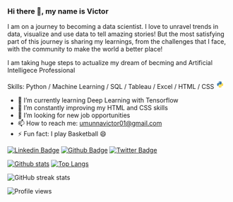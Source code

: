 ### Hi there 👋, my name is Victor

I am on a journey to becoming a data scientist. I love to unravel trends in data, visualize and use data to tell amazing stories! But the most satisfying part of this journey is sharing my learnings, from the challenges that I face, with the community to make the world a better place!

I am taking huge steps to actualize my dream of becming and Artificial Intelligece Professional

Skills: Python / Machine Learning / SQL / Tableau / Excel / HTML / CSS
<code><img height="20" src="https://raw.githubusercontent.com/github/explore/80688e429a7d4ef2fca1e82350fe8e3517d3494d/topics/python/python.png"></code>

- 🌱 I’m currently learning Deep Learning with Tensorflow
- 🔭 I’m constantly improving my HTML and CSS skills
- 🤔 I’m looking for new job opportunities 
- 📫 How to reach me: umunnavictor01@gmail.com
- ⚡ Fun fact: I play Basketball 😄 

[![Linkedin Badge](https://img.shields.io/badge/-VictorUmunna-0072b1?style=flat&logo=Linkedin&logoColor=white&link=https://linkedin.com/in/umunna-victor-obinna/)](linkedin.com/in/umunna-victor-obinna/) [![Github Badge](https://img.shields.io/badge/-VictorUmunnna-grey?style=flat&logo=github&logoColor=white&link=https://github.com/VictorUmunna/)](https://github.com/VictorUmunna/) [![Twitter Badge](https://img.shields.io/badge/-Mazi_Obinna-00acee?style=flat&logo=twitter&logoColor=white&link=https://www.twitter.com/Mazi_Obinna/)](https://www.twitter.com/Mazi_Obinna/) 

[![Github stats](https://github-readme-stats.vercel.app/api?username=VictorUmunna&show_icons=true&include_all_commits=true)](https://github.com/VictorUmunna/github-readme-stats)
[![Top Langs](https://github-readme-stats.vercel.app/api/top-langs/?username=VictorUmunna&layout=compact)](https://github.com/VictorUmunna/github-readme-stats) 

![GitHub streak stats](https://github-readme-streak-stats.herokuapp.com/?user=VictorUmunna) 

![Profile views](https://gpvc.arturio.dev/VictorUmunna) 

<!---
VictorUmunna/VictorUmunna is a ✨ special ✨ repository because its `README.md` (this file) appears on your GitHub profile.
You can click the Preview link to take a look at your changes.
--->
